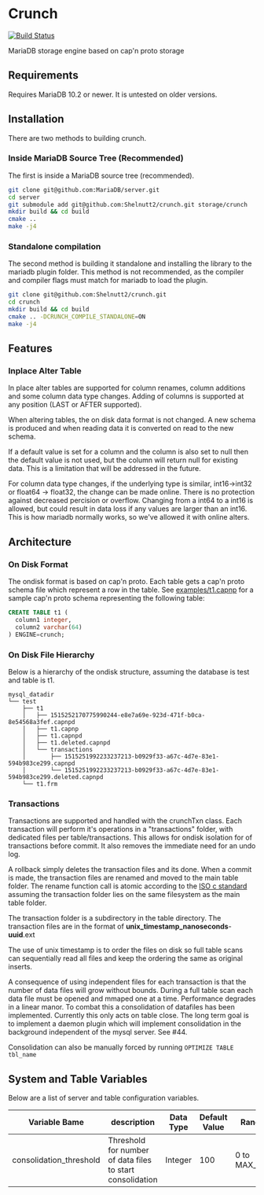 # Crunch

[![Build Status](https://travis-ci.org/Shelnutt2/crunch.svg?branch=master)](https://travis-ci.org/Shelnutt2/crunch)

MariaDB storage engine based on cap'n proto storage

## Requirements

Requires MariaDB 10.2 or newer. It is untested on older versions.

## Installation

There are two methods to building crunch.

### Inside MariaDB Source Tree (Recommended)
The first is inside a MariaDB source tree (recommended).

```bash
git clone git@github.com:MariaDB/server.git
cd server
git submodule add git@github.com:Shelnutt2/crunch.git storage/crunch
mkdir build && cd build
cmake ..
make -j4
```

### Standalone compilation

The second method is building it standalone and
installing the library to the mariadb plugin folder.
This method is not recommended, as the compiler and
compiler flags must match for mariadb to load the plugin.

```bash
git clone git@github.com:Shelnutt2/crunch.git
cd crunch
mkdir build && cd build
cmake .. -DCRUNCH_COMPILE_STANDALONE=ON
make -j4
```

## Features

### Inplace Alter Table

In place alter tables are supported for column renames, column additions and
some column data type changes.
Adding of columns is supported at any position (LAST or AFTER supported).

When altering tables, the on disk data format is not changed. A new schema is
produced and when reading data it is converted on read to the new schema.

If a default value is set for a column and the column is also set to null
then the default value is not used, but the column will return null for
existing data. This is a limitation that will be addressed in the future.

For column data type changes, if the underlying type is similar, int16->int32
or float64 -> float32, the change can be made online. There is no protection
against decreased percision or overflow. Changing from a int64 to a int16
is allowed, but could result in data loss if any values are larger than an
int16. This is how mariadb normally works, so we've allowed it with online
alters.

## Architecture

### On Disk Format

The ondisk format is based on cap'n proto. Each table gets a cap'n proto schema
file which represent a row in the table.
See [examples/t1.capnp](examples/t1.capnp) for a sample cap'n proto schema
representing the following table:

```sql
CREATE TABLE t1 (
  column1 integer,
  column2 varchar(64)
) ENGINE=crunch;
```

### On Disk File Hierarchy

Below is a hierarchy of the ondisk structure,
assuming the database is test and table is t1.
```
mysql_datadir
└── test
    ├── t1
    │   ├── 1515252170775990244-e8e7a69e-923d-471f-b0ca-8e54568a3fef.capnpd
    │   ├── t1.capnp
    │   ├── t1.capnpd
    │   ├── t1.deleted.capnpd
    │   └── transactions
    │       ├── 1515251992233237213-b0929f33-a67c-4d7e-83e1-594b983ce299.capnpd
    │       └── 1515251992233237213-b0929f33-a67c-4d7e-83e1-594b983ce299.deleted.capnpd
    └── t1.frm
```

### Transactions

Transactions are supported and handled with the crunchTxn class.
Each transaction will perform it's operations in a "transactions" folder,
with dedicated files per table/transactions.
This allows for ondisk isolation for of transactions before commit.
It also removes the immediate need for an undo log.

A rollback simply deletes the transaction files and its done.
When a commit is made, the transaction files are renamed and moved to the
main table folder. The rename function call is atomic according to the
[ISO c standard](http://pubs.opengroup.org/onlinepubs/9699919799/functions/rename.html)
assuming the transaction folder lies on the same filesystem as the main
table folder.

The transaction folder is a subdirectory in the table directory.
The transaction files are in the format of
**unix_timestamp_nanoseconds**-**uuid**.ext

The use of unix timestamp is to order the files on disk so full table scans
can sequentially read all files and keep the ordering the same as original
inserts.

A consequence of using independent files for each transaction is that the
number of data files will grow without bounds. During a full table scan
each data file must be opened and mmaped one at a time. Performance
degrades in a linear manor. To combat this a consolidation of datafiles
has been implemented. Currently this only acts on table close.
The long term goal is to implement a daemon plugin which will implement
consolidation in the background independent of the mysql server. See #44.

Consolidation can also be manually forced by running `OPTIMIZE TABLE tbl_name`

## System and Table Variables

Below are a list of server and table configuration variables.

| Variable Bame | description | Data Type | Default Value | Range | System Variable | Table Variable |
| ------------- | ----------- | --------- | ------------- | ----- | --------------- | -------------- |
| consolidation_threshold | Threshold for number of data files to start consolidation | Integer | 100 | 0 to MAX_INT | Yes | Yes |
